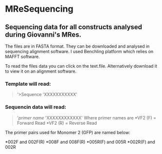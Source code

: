 # MReSequencing
## Sequencing data for all constructs analysed during Giovanni's MRes. 
The files are in FASTA format. They can be downloaded and analysed in sequencing alignment software. I used Benchling platform which relies on MAFFT software.

To read the files data you can click on the text.file. Alternatively download it to view it on an alignment software.

### Template will read:
> '>Sequence
> 'XXXXXXXXXXX'

### Sequencin data will read:
> '*primer name*
> 'XXXXXXXXXXXX'
Where primer names are
*VF2 (F) = Forward Read
*VF2 (R) = Reverse Read

The primer pairs used for Monomer 2 (GFP) are named below:

*002F and 002F(R)
*008F and 008F(R)
*005R(F) and 005R
*002R(F) and 002R
